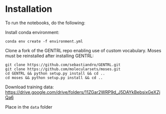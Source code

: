 # Installation
To run the notebooks, do the following:

Install conda environment:
```
conda env create -f environment.yml
```

Clone a fork of the GENTRL repo enabling use of custom vocabulary. Moses must be reinstalled after installing GENTRL:

```
git clone https://github.com/sebastiandro/GENTRL.git
git clone https://github.com/molecularsets/moses.git
cd GENTRL && python setup.py install && cd .. 
cd moses && python setup.py install && cd ..
```

Download training data:
https://drive.google.com/drive/folders/11ZGar2WRP9d_J5DAYkBebsixGeXZjQa6

Place in the `data` folder